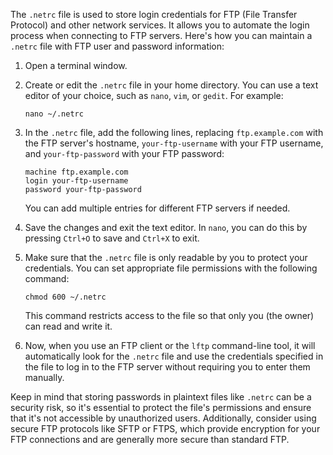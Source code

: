 The `.netrc` file is used to store login credentials for FTP (File Transfer Protocol) and other network services. It allows you to automate the login process when connecting to FTP servers. Here's how you can maintain a `.netrc` file with FTP user and password information:

1. Open a terminal window.

2. Create or edit the `.netrc` file in your home directory. You can use a text editor of your choice, such as `nano`, `vim`, or `gedit`. For example:

   ```
   nano ~/.netrc
   ```

3. In the `.netrc` file, add the following lines, replacing `ftp.example.com` with the FTP server's hostname, `your-ftp-username` with your FTP username, and `your-ftp-password` with your FTP password:

   ```
   machine ftp.example.com
   login your-ftp-username
   password your-ftp-password
   ```

   You can add multiple entries for different FTP servers if needed.

4. Save the changes and exit the text editor. In `nano`, you can do this by pressing `Ctrl+O` to save and `Ctrl+X` to exit.

5. Make sure that the `.netrc` file is only readable by you to protect your credentials. You can set appropriate file permissions with the following command:

   ```
   chmod 600 ~/.netrc
   ```

   This command restricts access to the file so that only you (the owner) can read and write it.

6. Now, when you use an FTP client or the `lftp` command-line tool, it will automatically look for the `.netrc` file and use the credentials specified in the file to log in to the FTP server without requiring you to enter them manually.

Keep in mind that storing passwords in plaintext files like `.netrc` can be a security risk, so it's essential to protect the file's permissions and ensure that it's not accessible by unauthorized users. Additionally, consider using secure FTP protocols like SFTP or FTPS, which provide encryption for your FTP connections and are generally more secure than standard FTP.